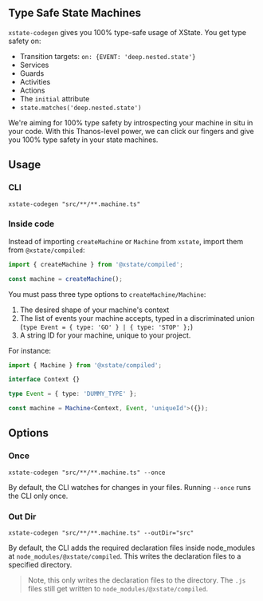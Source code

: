 ## Type Safe State Machines

`xstate-codegen` gives you 100% type-safe usage of XState. You get type safety on:

- Transition targets: `on: {EVENT: 'deep.nested.state'}`
- Services
- Guards
- Activities
- Actions
- The `initial` attribute
- `state.matches('deep.nested.state')`

We're aiming for 100% type safety by introspecting your machine in situ in your code. With this Thanos-level power, we can click our fingers and give you 100% type safety in your state machines.

## Usage

### CLI

`xstate-codegen "src/**/**.machine.ts"`

### Inside code

Instead of importing `createMachine` or `Machine` from `xstate`, import them from `@xstate/compiled`:

```ts
import { createMachine } from '@xstate/compiled';

const machine = createMachine();
```

You must pass three type options to `createMachine/Machine`:

1. The desired shape of your machine's context
2. The list of events your machine accepts, typed in a discriminated union (`type Event = { type: 'GO' } | { type: 'STOP' };`)
3. A string ID for your machine, unique to your project.

For instance:

```ts
import { Machine } from '@xstate/compiled';

interface Context {}

type Event = { type: 'DUMMY_TYPE' };

const machine = Machine<Context, Event, 'uniqueId'>({});
```

## Options

### Once

`xstate-codegen "src/**/**.machine.ts" --once`

By default, the CLI watches for changes in your files. Running `--once` runs the CLI only once.

### Out Dir

`xstate-codegen "src/**/**.machine.ts" --outDir="src"`

By default, the CLI adds the required declaration files inside node_modules at `node_modules/@xstate/compiled`. This writes the declaration files to a specified directory.

> Note, this only writes the declaration files to the directory. The `.js` files still get written to `node_modules/@xstate/compiled`.
